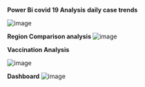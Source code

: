 **Power Bi covid 19 Analysis**
**daily case trends**

![image](https://github.com/gradan-hash/powerbicovid/assets/80700768/2f406e32-7a40-470e-becb-1c279e64f2fb)

**Region Comparison  analysis**
![image](https://github.com/gradan-hash/powerbicovid/assets/80700768/19a9e485-7708-4e19-b62b-a1d549c699dd)

**Vaccination Analysis**

![image](https://github.com/gradan-hash/powerbicovid/assets/80700768/2d1b3d43-67e0-4839-8b59-5c70763bff7a)


**Dashboard**
![image](https://github.com/gradan-hash/powerbicovid/assets/80700768/82ff0bbd-ef9a-4c40-b280-5ef682a0e0f1)
